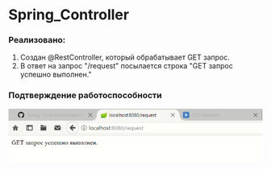 # Spring_Controller
### Реализовано:
1. Создан @RestController, который обрабатывает GET запрос.
2. В ответ на запрос "/request" посылается строка "GET запрос успешно выполнен."
### Подтверждение работоспособности
![Screenshot](https://github.com/Trushenkov/Spring_Controller/blob/master/src/main/java/com/example/demo/screen.PNG) <br>
